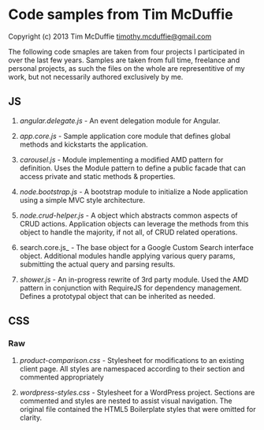 # Code samples from Tim McDuffie

Copyright (c) 2013 Tim McDuffie <timothy.mcduffie@gmail.com>

The following code smaples are taken from four projects I participated in over the last few years. Samples are taken from full time, freelance and personal projects, as such the files on the whole are representitive of my work, but not necessarily authored exclusively by me.

## JS

1. _angular.delegate.js_ - An event delegation module for Angular.

2. _app.core.js_ - Sample application core module that defines global methods and kickstarts the application.

3. _carousel.js_ - Module implementing a modified AMD pattern for definition. Uses the Module pattern to define a public facade that can access private and static methods & properties.

4. _node.bootstrap.js_ - A bootstrap module to initialize a Node application using a simple MVC style architecture.

5. _node.crud-helper.js_ - A object which abstracts common aspects of CRUD actions. Application objects can leverage the methods from this object to handle the majority, if not all, of CRUD related operations.

6. search.core.js_ - The base object for a Google Custom Search interface object. Additional modules handle applying various query params, submitting the actual query and parsing results.

7. _shower.js_ - An in-progress rewrite of 3rd party module. Used the AMD pattern in conjunction with RequireJS for dependency management. Defines a prototypal object that can be inherited as needed.

## CSS

### Raw

1. _product-comparison.css_ - Stylesheet for modifications to an existing client page. All styles are namespaced according to their section and commented appropriately

2. _wordpress-styles.css_ - Stylesheet for a WordPress project. Sections are commented and styles are nested to assist visual navigation. The original file contained the HTML5 Boilerplate styles that were omitted for clarity.



